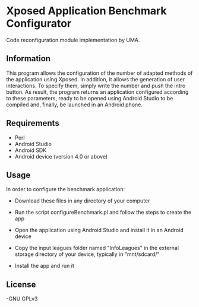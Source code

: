 # Xposed Application Benchmark Configurator

Code reconfiguration module implementation by UMA.

## Information

This program allows the configuration of the number of adapted methods of the application using Xposed. In addition, it allows the generation of user interactions. To specify them, simply write the number and push the intro button. As result, the program returns an application configured according to these parameters, ready to be opened using Android Studio to be compiled and, finally, be launched in an Android phone.

## Requirements

- Perl 
- Android Studio
- Android SDK
- Android device (version 4.0 or above)

## Usage

In order to configure the benchmark application:

- Download these files in any directory of your computer

- Run the script configureBenchmark.pl and follow the steps to create the app

- Open the application using Android Studio and install it in an Android device

- Copy the input leagues folder named "InfoLeagues" in the external
storage directory of your device, typically in "mnt/sdcard/"

- Install the app and run it

## License

-GNU GPLv3
